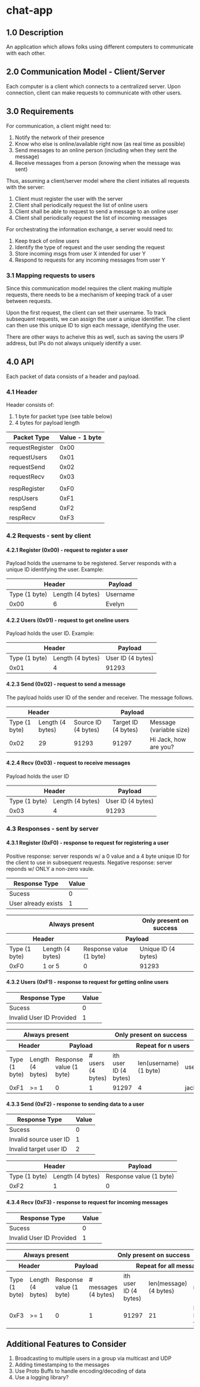 # chat-app
## 1.0 Description
An application which allows folks using different computers to communicate with
each other.

## 2.0 Communication Model - Client/Server
Each computer is a client which connects to a centralized server. Upon 
connection, client can make requests to communicate with other users.


## 3.0 Requirements
For communication, a client might need to:
1. Notify the network of their presence
2. Know who else is online/available right now (as real time as possible)
3. Send messages to an online person (including when they sent the message)
4. Receive messages from a person (knowing when the message was sent)

Thus, assuming a client/server model where the client initiates all requests 
with the server:
1. Client must register the user with the server
2. Client shall periodically request the list of online users
3. Client shall be able to request to send a message to an online user
4. Client shall periodically request the list of incoming messages

For orchestrating the information exchange, a server would need to:
1. Keep track of online users
2. Identify the type of request and the user sending the request
3. Store incoming msgs from user X intended for user Y
4. Respond to requests for any incoming messages from user Y

### 3.1 Mapping requests to users
Since this communication model requires the client making multiple requests,
there needs to be a mechanism of keeping track of a user between requests.


Upon the first request, the client can set their username. To track subsequent 
requests, we can assign the user a unique identifier. The client can then use 
this unique ID to sign each message, identifying the user. 

There are other ways to acheive this as well, such as saving the users IP 
address, but IPs do not always uniquely identify a user.

## 4.0 API
Each packet of data consists of a header and payload.
### 4.1 Header
Header consists of:
1. 1 byte for packet type (see table below)
2. 4 bytes for payload length



| Packet Type          |     Value - 1 byte      |
|-----------------------|-------------------------|
| requestRegister       |   0x00                  |
| requestUsers          |   0x01                  |
| requestSend           |   0x02                  |
| requestRecv           |   0x03                  |
|                       |                         |
| respRegister          |   0xF0                  |
| respUsers             |   0xF1                  |
| respSend              |   0xF2                  |
| respRecv              |   0xF3                  |


### 4.2 Requests - sent by client
#### 4.2.1 Register (0x00) - request to register a user
Payload holds the username to be registered. Server responds with a 
unique ID identifying the user.
Example:
<table><thead>
  <tr>
    <th colspan="2">Header</th>
    <th>Payload</th>
  </tr></thead>
<tbody>
  <tr>
    <td>Type (1 byte)</td>
    <td>Length (4 bytes)</td>
    <td>Username</td>
  </tr>
  <tr>
    <td>0x00</td>
    <td>6</td>
    <td>Evelyn</td>
  </tr>
</tbody>
</table>

#### 4.2.2 Users (0x01) - request to get oneline users
Payload holds the user ID. Example:

<table><thead>
  <tr>
    <th colspan="2">Header</th>
    <th>Payload</th>
  </tr></thead>
<tbody>
  <tr>
    <td>Type (1 byte)</td>
    <td>Length (4 bytes)</td>
    <td>User ID (4 bytes)</td>
  </tr>
  <tr>
    <td>0x01</td>
    <td>4</td>
    <td>91293</td>
  </tr>
</tbody>
</table>

#### 4.2.3 Send (0x02) - request to send a message
The payload holds user ID of the sender and receiver. The message follows.
<table><thead>
  <tr>
    <th colspan="2">Header</th>
    <th colspan="3">Payload</th>
  </tr></thead>
<tbody>
  <tr>
    <td>Type (1 byte)</td>
    <td>Length (4 bytes)</td>
    <td>Source ID (4 bytes)</td>
    <td>Target ID (4 bytes)</td>
    <td>Message (variable size)</td>
  </tr>
  <tr>
    <td>0x02</td>
    <td>29</td>
    <td>91293</td>
    <td>91297</td>
    <td>Hi Jack, how are you?</td>
  </tr>
</tbody>
</table>

#### 4.2.4 Recv (0x03) - request to receive messages
Payload holds the user ID
<table><thead>
  <tr>
    <th colspan="2">Header</th>
    <th>Payload</th>
  </tr></thead>
<tbody>
  <tr>
    <td>Type (1 byte)</td>
    <td>Length (4 bytes)</td>
    <td>User ID (4 bytes)</td>
  </tr>
  <tr>
    <td>0x03</td>
    <td>4</td>
    <td>91293</td>
  </tr>
</tbody>
</table>


### 4.3 Responses - sent by server
#### 4.3.1 Register (0xF0) - response to request for registering a user
Positive response: server responds w/ a 0 value and a 4 byte unique ID for the 
client to use in subsequent requests.
Negative response: server reponds w/ ONLY a non-zero vaule.


<table><thead>
  <tr>
    <th>Response Type</th>
    <th>Value</th>
  </tr></thead>
<tbody>
  <tr>
    <td>Sucess</td>
    <td>0</td>
  </tr>
  <tr>
    <td>User already exists</td>
    <td>1</td>
  </tr>
</tbody>
</table>

<table><thead>
  <tr>
    <th colspan="3">Always present</th>
    <th colspan="1">Only present on success</th>
  </tr>
  <tr>
    <th colspan="2">Header</th>
    <th colspan="2">Payload</th>
  </tr></thead>
<tbody>
  <tr>
    <td>Type (1 byte)</td>
    <td>Length (4 bytes)</td>
    <td>Response value (1 byte)</td>
    <td>Unique ID (4 bytes)</td>
  </tr>
  <tr>
    <td>0xF0</td>
    <td>1 or 5</td>
    <td>0</td>
    <td>91293</td>
  </tr>
</tbody>
</table>

#### 4.3.2 Users (0xF1) - response to request for getting online users
<table><thead>
  <tr>
    <th>Response Type</th>
    <th>Value</th>
  </tr></thead>
<tbody>
  <tr>
    <td>Sucess</td>
    <td>0</td>
  </tr>
  <tr>
    <td>Invalid User ID Provided</td>
    <td>1</td>
  </tr>
</tbody>
</table>

<table><thead>
  </tr>
    <tr>
    <th colspan="3">Always present</th>
    <th colspan="4">Only present on success</th>
  </tr>
  <tr>
    <th colspan="2">Header</th>
    <th colspan="2">Payload</th>
    <th colspan="3">Repeat for n users</th>
</thead>

<tbody>
  <tr>
    <td>Type (1 byte)</td>
    <td>Length (4 bytes)</td>
    <td>Response value (1 byte)</td>
    <td># users (4 bytes)</td>
    <td>ith user ID (4 bytes)</td>
    <td>len(username) (1 byte)</td>
    <td>username</td>
  </tr>
  <tr>
    <td>0xF1</td>
    <td>>= 1</td>
    <td>0</td>
    <td>1</td>
    <td>91297</td>
    <td>4</td>
    <td>jack</td>
  </tr>
</tbody>
</table>

#### 4.3.3 Send (0xF2) - response to sending data to a user
<table><thead>
  <tr>
    <th>Response Type</th>
    <th>Value</th>
  </tr></thead>
<tbody>
  <tr>
    <td>Sucess</td>
    <td>0</td>
  </tr>
  <tr>
    <td>Invalid source user ID</td>
    <td>1</td>
  </tr>
  <tr>
    <td>Invalid target user ID</td>
    <td>2</td>
  </tr>
</tbody>
</table>


<table><thead>
  <tr>
    <th colspan="2">Header</th>
    <th colspan="2">Payload</th>
  </tr></thead>
<tbody>
  <tr>
    <td>Type (1 byte)</td>
    <td>Length (4 bytes)</td>
    <td>Response value (1 byte)</td>
  </tr>
  <tr>
    <td>0xF2</td>
    <td>1</td>
    <td>0</td>
  </tr>
</tbody>
</table>

#### 4.3.4 Recv (0xF3) - response to request for incoming messages
<table><thead>
  <tr>
    <th>Response Type</th>
    <th>Value</th>
  </tr></thead>
<tbody>
  <tr>
    <td>Sucess</td>
    <td>0</td>
  </tr>
  <tr>
    <td>Invalid User ID Provided</td>
    <td>1</td>
  </tr>
</tbody>
</table>

<table><thead>
  </tr>
    <tr>
    <th colspan="3">Always present</th>
    <th colspan="4">Only present on success</th>
  </tr>
  <tr>
    <th colspan="2">Header</th>
    <th colspan="2">Payload</th>
    <th colspan="3">Repeat for all messages</th>
  </tr></thead>
<tbody>
  <tr>
    <td>Type (1 byte)</td>
    <td>Length (4 bytes)</td>
    <td>Response value (1 byte)</td>
    <td># messages (4 bytes)</td>
    <td>ith user ID (4 bytes)</td>
    <td>len(message) (4 bytes)</td>
    <td>message</td>
  </tr>
  <tr>
    <td>0xF3</td>
    <td>>= 1</td>
    <td>0</td>
    <td>1</td>
    <td>91297</td>
    <td>21</td>
    <td>I'm well Evelyn, you?</td>
  </tr>
</tbody>
</table>

## Additional Features to Consider
1. Broadcasting to multiple users in a group via multicast and UDP
2. Adding timestamping to the messages
3. Use Proto Buffs to handle encoding/decoding of data
4. Use a logging library?
